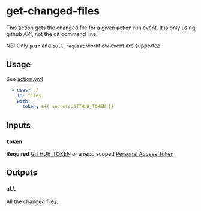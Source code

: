 # get-changed-files

This action gets the changed file for a given action run event.
It is only using github API, not the git command line.

NB: Only `push` and `pull_request` workflow event are supported.

## Usage

See [action.yml](action.yml)

```yaml
  - uses: ./
    id: files
    with:
      token: ${{ secrets.GITHUB_TOKEN }}
```

## Inputs

### `token`

**Required** [GITHUB\_TOKEN](https://docs.github.com/en/actions/security-guides/automatic-token-authentication) or a repo scoped [Personal Access Token](https://docs.github.com/en/authentication/keeping-your-account-and-data-secure/creating-a-personal-access-token)

## Outputs

### `all`

All the changed files.
